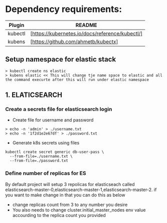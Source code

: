 # Dependency requirements:
| Plugin | README |
| ------ | ------ |
| kubectl | [https://kubernetes.io/docs/reference/kubectl/] |
| kubens | [https://github.com/ahmetb/kubectx] | 

## Setup namespace for elastic stack
``` 
> kubectl create ns elastic
> kubens elastic << This will change tje name space to elastic and all the command execurte after this will run under elastic namespace
```

## 1. ELATICSEARCH

### Create a secrets file for elasticsearch login
- Create file for username and password
```
> echo -n 'admin' > ./username.txt
> echo -n '1f2d1e2e67df' > ./password.txt
```
- Generate k8s secrets using files
```
kubectl create secret generic db-user-pass \
  --from-file=./username.txt \
  --from-file=./password.txt
```

### Define number of replicas for ES
By default project will setup 3 repolicas for elasticseach called elasticsearch-master-0,elasticsearch-master-1,elasticsearch-master-2. if you want to make change in that you can do this as below 

- change replicas count from 3 to any number you desire
- You also needs to change cluster.initial_master_nodes env value accourding to the replica count you provided
